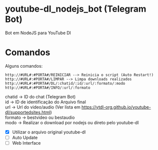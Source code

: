 # youtube-dl_nodejs_bot (Telegram Bot)
Bot em NodeJS para YouTube Dl
# Comandos
Alguns comandos:
```
http://#URL#:#PORTA#/REINICIAR --> Reinicia o script (Auto Restart!)
http://#URL#:#PORTA#/LIMPAR --> Limpa downloads realizados
http://#URL#:#PORTA#/DL/:chatid/:id/:url/:formato/:modo
http://#URL#:#PORTA#/INFO/:url/:formato
```
chatid -> ID do chat (Telegram Bot)\
id -> ID de identificação do Arquivo final\
url -> Url do video/audio (Ver lista em https://ytdl-org.github.io/youtube-dl/supportedsites.html)\
formato -> bestvideo ou bestaudio\
modo -> Realizar o download por nodejs ou direto pelo youtube-dl


- [x] Utilizar o arquivo original youtube-dl
- [ ] Auto Update
- [ ] Web Interface
